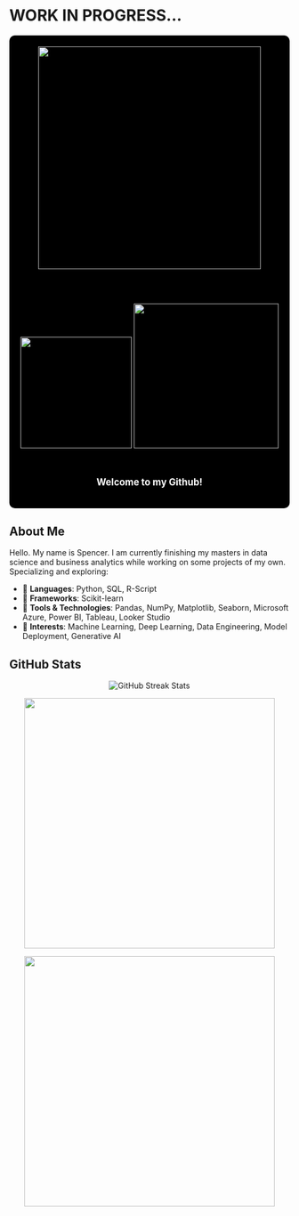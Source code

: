 # WORK IN PROGRESS...

<div style="background-color:rgb(0, 0, 0); padding: 20px; text-align: center; border-radius: 10px;">

  <!-- Top GIF -->
  <img src="https://media1.giphy.com/media/v1.Y2lkPTc5MGI3NjExOWY3bGtobm1mNWY3bXptMDk5bjkzMWQxdHdpYXBwamVnNzY2NXp2eCZlcD12MV9pbnRlcm5hbF9naWZfYnlfaWQmY3Q9cw/jpDcIzyvr3BRxOpZb5/giphy.gif" width="400px">

  <br><br>

  <!-- Badges -->
  <p align="center">
    <img src="https://komarev.com/ghpvc/?username=BOYSABIO&color=red" width="200">
    <img src="https://img.shields.io/badge/LinkedIn-SpencerWood-blue" width="260">
  </p>

  <br>

  <!-- Welcome Text -->
  <p align="center" style="font-size: 1.2em; font-weight: bold; color: White;">Welcome to my Github!</p>

</div>

## About Me

Hello. My name is Spencer. I am currently finishing my masters in data science and business analytics while working on some projects of my own. Specializing and exploring:

- 🔹 **Languages**: Python, SQL, R-Script
- 🔹 **Frameworks**: Scikit-learn
- 🔹 **Tools & Technologies**: Pandas, NumPy, Matplotlib, Seaborn, Microsoft Azure, Power BI, Tableau, Looker Studio
- 🔹 **Interests**: Machine Learning, Deep Learning, Data Engineering, Model Deployment, Generative AI

## GitHub Stats

<p align="center">
  <img src="https://github-readme-streak-stats.herokuapp.com/?user=BOYSABIO&theme=radical" alt="GitHub Streak Stats">
</p>

<p align="center">
  <img src="https://github-readme-stats.vercel.app/api?username=BOYSABIO&show_icons=true&theme=radical" width="450px">
</p>

<p align="center">
  <img src="https://github-readme-stats.vercel.app/api/top-langs/?username=BOYSABIO&layout=compact&theme=radical" width="450px">
</p>





<!--
<div style="background: url('https://i.imgur.com/njPhhkc.gif') center/cover no-repeat; padding: 50px; text-align: center; border-radius: 10px;">

  <img src="https://media1.giphy.com/media/v1.Y2lkPTc5MGI3NjExOWY3bGtobm1mNWY3bXptMDk5bjkzMWQxdHdpYXBwamVnNzY2NXp2eCZlcD12MV9pbnRlcm5hbF9naWZfYnlfaWQmY3Q9cw/jpDcIzyvr3BRxOpZb5/giphy.gif" width="400px">

  <br><br>

  <p align="center">
    <img src="https://komarev.com/ghpvc/?username=BOYSABIO&color=red" width="200">
    <img src="https://img.shields.io/badge/LinkedIn-SpencerWood-blue" width="260">
  </p>

  <br>

  <p align="center" style="font-size: 1.2em; font-weight: bold; color: white;">Welcome to my Github!</p>

</div>
-->